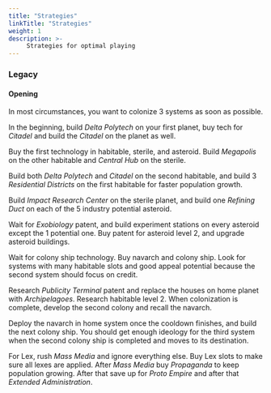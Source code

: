 ```yaml
---
title: "Strategies"
linkTitle: "Strategies"
weight: 1
description: >-
     Strategies for optimal playing
---
```


### Legacy

#### Opening

In most circumstances, you want to colonize 3 systems as soon as possible. 

In the beginning, build *Delta Polytech* on your first planet, buy tech for *Citadel* and build the *Citadel* on the planet as well.

Buy the first technology in habitable, sterile, and asteroid. Build *Megapolis* on the other habitable and *Central Hub* on the sterile.

Build both *Delta Polytech* and *Citadel* on the second habitable, and build 3 *Residential Districts* on the first habitable for faster population growth.

Build *Impact Research Center* on the sterile planet, and build one *Refining Duct* on each of the 5 industry potential asteroid.

Wait for *Exobiology* patent, and build experiment stations on every asteroid except the 1 potential one. Buy patent for asteroid level 2, and upgrade asteroid buildings.

Wait for colony ship technology. Buy navarch and colony ship. Look for systems with many habitable slots and good appeal potential because the second system should focus on credit.

Research *Publicity Terminal* patent and replace the houses on home planet with *Archipelagoes*. Research habitable level 2. When colonization is complete, develop the second colony and recall the navarch.

Deploy the navarch in home system once the cooldown finishes, and build the next colony ship. You should get enough ideology for the third system when the second colony ship is completed and moves to its destination.

For Lex, rush *Mass Media* and ignore everything else. Buy Lex slots to make sure all lexes are applied. After *Mass Media* buy *Propaganda* to keep population growing. After that save up for *Proto Empire* and after that *Extended Administration*.



